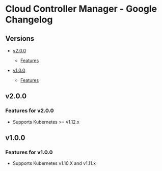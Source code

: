 # Cloud Controller Manager - Google Changelog

## Versions

- [v2.0.0](#v200)
  - [Features](#features-for-v200)

- [v1.0.0](#v100)
  - [Features](#features-for-v100)

## v2.0.0

### Features for v2.0.0

* Supports Kubernetes >= v1.12.x

## v1.0.0

### Features for v1.0.0

* Supports Kubernetes v1.10.X and v1.11.x
